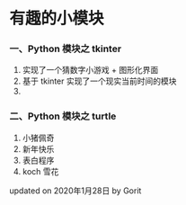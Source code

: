 # 有趣的小模块  
### 一、Python 模块之 tkinter 
1. 实现了一个猜数字小游戏 + 图形化界面 
2. 基于 tkinter 实现了一个现实当前时间的模块
3. 

### 二、Python 模块之 turtle  
1. 小猪佩奇 
2. 新年快乐 
3. 表白程序  
4. koch 雪花 

 
updated on 2020年1月28日 by Gorit 